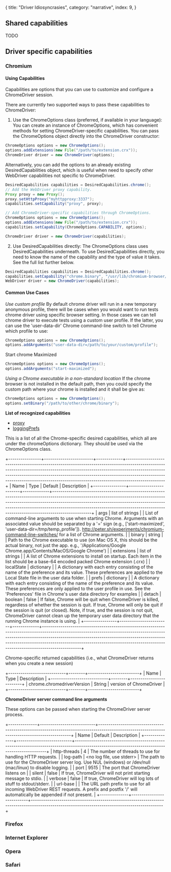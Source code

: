 {
  title: "Driver Idiosyncrasies",
  category: "narrative",
  index: 9,
}

## Shared capabilities

TODO

## Driver specific capabilities

### Chromium

#### Using Capabilities

Capabilities are options that you can use to customize and configure a ChromeDriver session.

There are currently two supported ways to pass these capabilities to ChromeDriver:

1. Use the ChromeOptions class (preferred, if available in your language):
You can create an instance of ChromeOptions, which has convenient methods for setting ChromeDriver-specific capabilities.
You can pass the ChromeOptions object directly into the ChromeDriver constructor:

```java
ChromeOptions options = new ChromeOptions();
options.addExtensions(new File("/path/to/extension.crx"));
ChromeDriver driver = new ChromeDriver(options);
```

Alternatively, you can add the options to an already existing
DesiredCapabilities object, which is useful when need to specify other
WebDriver capabilities not specific to ChromeDriver.

```java
DesiredCapabilities capabilities = DesiredCapabilities.chrome();
// Add the WebDriver proxy capability.
Proxy proxy = new Proxy();
proxy.setHttpProxy("myhttpproxy:3337");
capabilities.setCapability("proxy", proxy);

// Add ChromeDriver-specific capabilities through ChromeOptions.
ChromeOptions options = new ChromeOptions();
options.addExtensions(new File("/path/to/extension.crx"));
capabilities.setCapability(ChromeOptions.CAPABILITY, options);

ChromeDriver driver = new ChromeDriver(capabilities);
```

2. Use DesiredCapabilities directly:
The ChromeOptions class uses DesiredCapabilities underneath. To use DesiredCapabilities directly, you need to know the name of the capability and the type of value it takes. See the full list further below.

```java
DesiredCapabilities capabilities = DesiredCapabilities.chrome();
capabilities.setCapability("chrome.binary", "/usr/lib/chromium-browser/chromium-browser");
WebDriver driver = new ChromeDriver(capabilities);
```

#### Common Use Cases

*Use custom profile*
By default chrome driver will run in a new temporary anonymous
profile, there will be cases when you would want to run tests chrome
driver using specific browser setting.  In those cases we can tell
chrome driver to execute tests using a custom user profile.  If the
latter, you can use the 'user-data-dir' Chrome command-line switch
to tell Chrome which profile to use:

```java
ChromeOptions options = new ChromeOptions();
options.addArguments("user-data-dir=/path/to/your/custom/profile");
```

Start chrome Maximized

```java
ChromeOptions options = new ChromeOptions();
options.addArguments("start-maximized");
```

*Using a Chrome executable in a non-standard location*
If the chrome browser is not installed in the default path, then you
could specify the custom path where your chrome is installed and it
shall be give as:

```java
ChromeOptions options = new ChromeOptions();
options.setBinary("/path/to/other/chrome/binary");
```

**List of recognized capabilities**

* [proxy](http://code.google.com/p/selenium/wiki/DesiredCapabilities#Proxy_JSON_Object)
* [loggingPrefs](http://code.google.com/p/selenium/wiki/DesiredCapabilities#JSON_object)

This is a list of all the Chrome-specific desired capabilities, which all are
under the chromeOptions dictionary. They should be used via the ChromeOptions
class.

+----------------+------------------------+-------------+-------------------------------------------------------------------------------------------------------------------------------------------------------------------------------------------------------------------------------------------------------------------------------------------------------------------------------------------+
| Name 		 | Type			  | Default 	| Description																								                                                                                                                                    |
+----------------+------------------------+-------------+-------------------------------------------------------------------------------------------------------------------------------------------------------------------------------------------------------------------------------------------------------------------------------------------------------------------------------------------+
| args		 | list of strings        |             | List of command-line arguments to use when starting Chrome. Arguments with an associated value should be separated by a '=' sign (e.g., ['start-maximized', 'user-data-dir=/tmp/temp_profile']). http://peter.sh/experiments/chromium-command-line-switches/ for a list of Chrome arguments.                                              |
| binary	 | string		  |             | Path to the Chrome executable to use (on Mac OS X, this should be the actual binary, not just the app. e.g., '/Applications/Google Chrome.app/Contents/MacOS/Google Chrome')                                                                                                                                                              |
| extensions     | list of strings        |             | A list of Chrome extensions to install on startup. Each item in the list should be a base-64 encoded packed Chrome extension (.crx)                                                                                                                                                                                                       |
| localState     | dictionary             |             | A dictionary with each entry consisting of the name of the preference and its value. These preferences are applied to the Local State file in the user data folder.                                                                                                                                                                       |
| prefs		 | dictionary             |             | A dictionary with each entry consisting of the name of the preference and its value. These preferences are only applied to the user profile in use. See the 'Preferences' file in Chrome's user data directory for examples                                                                                                               |
| detach	 | boolean                | false       | If false, Chrome will be quit when ChromeDriver is killed, regardless of whether the session is quit. If true, Chrome will only be quit if the session is quit (or closed). Note, if true, and the session is not quit, ChromeDriver cannot clean up the temporary user data directory that the running Chrome instance is using.         |
+----------------+------------------------+-------------+-------------------------------------------------------------------------------------------------------------------------------------------------------------------------------------------------------------------------------------------------------------------------------------------------------------------------------------------+

Chrome-specific returned capabilities (i.e., what ChromeDriver returns
when you create a new session)

+----------------------------+--------+-------------------------+
| Name                       | Type   | Description             |
+----------------------------+--------+-------------------------+
| chrome.chromedriverVersion | String | version of ChromeDriver |
+----------------------------+--------+-------------------------+

**ChromeDriver server command line arguments**

These options can be passed when starting the ChromeDriver server
process.

+--------------+---------------------------+----------------------------------------------------------------------------------------------------------------------------------------------+
| Name         | Default                   | Description                                                                                                                                  |
+--------------+---------------------------+----------------------------------------------------------------------------------------------------------------------------------------------+
| http-threads | 4                         | The number of threads to use for handling HTTP requests.                                                                                     |
| log-path     | <no log file, use stderr> | The path to use for the ChromeDriver server log. Use NUL (windows) or /dev/null (mac/linux) to disable logging.                              |
| port         | 9515                      | The port that ChromeDriver listens on                                                                                                        |
| silent       | false                     | If true, ChromeDriver will not print starting message to stdio.                                                                              |
| verbose      | false                     | If true, ChromeDriver will log lots of stuff to stdout/stderr.                                                                               |
| url-base     |                           | The URL path prefix to use for all incoming WebDriver REST requests. A prefix and postfix '/' will automatically be appended if not present. |
+--------------+---------------------------+----------------------------------------------------------------------------------------------------------------------------------------------+

### Firefox

### Internet Explorer

### Opera

### Safari
